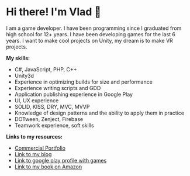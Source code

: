 # Hi there! I'm Vlad 👋
I am a game developer. I have been programming since I graduated from high school for 12+ years. I have been developing games for the last 6 years. I want to make cool projects on Unity, my dream is to make VR projects.


**My skills:**
- C#, JavaScript, PHP, C++
- Unity3d
- Experience in optimizing builds for size and performance
- Experience writing scripts and GDD
- Application publishing experience in Google Play
- UI, UX experience
- SOLID, KISS, DRY, MVC, MVVP
- Knowledge of design patterns and the ability to apply them in practice
- DOTween, Zenject, Firebase
- Teamwork experience, soft skills



**Links to my resources:**

- [Commercial Portfolio](https://super-escape-room.com/ "Commercial Portfolio")
- [Link to my blog](https://clck.ru/326TBH "Link to my blog")
- [Link to google play profile with games](https://clck.ru/326TGs "Link to google play profile with games")
- [Link to my book on Amazon](https://clck.ru/326TGW "Link to my book on Amazon")
